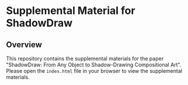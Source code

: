 # Supplemental Material for ShadowDraw

## Overview

This repository contains the supplemental materials for the paper "ShadowDraw: From Any Object to Shadow-Drawing Compositional Art". Please open the `index.html` file in your browser to view the supplemental materials.